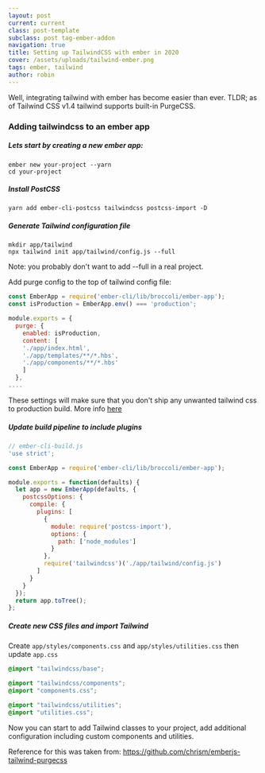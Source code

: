 ```yaml
---
layout: post
current: current
class: post-template
subclass: post tag-ember-addon
navigation: true
title: Setting up TailwindCSS with ember in 2020
cover: /assets/uploads/tailwind-ember.png
tags: ember, tailwind
author: robin
---
```

Well, integrating tailwind with ember has become easier than ever. TLDR; as of Tailwind CSS v1.4  tailwind supports built-in PurgeCSS.

### Adding tailwindcss to an ember app

##### Lets start by creating a new ember app:

```
ember new your-project --yarn
cd your-project
```

##### Install PostCSS

```
yarn add ember-cli-postcss tailwindcss postcss-import -D
```

##### Generate Tailwind configuration file

```
mkdir app/tailwind
npx tailwind init app/tailwind/config.js --full
```

Note: you probably don't want to add --full in a real project.

Add purge config to the top of tailwind config file:

```javascript
const EmberApp = require('ember-cli/lib/broccoli/ember-app');
const isProduction = EmberApp.env() === 'production';

module.exports = {
  purge: {
    enabled: isProduction,
    content: [
    './app/index.html',
    './app/templates/**/*.hbs',
    './app/components/**/*.hbs'
    ]
  },
....
```

These settings will make sure that you don't ship any unwanted tailwind css to production build. More info [](https://tailwindcss.com/docs/controlling-file-size/)[here](https://tailwindcss.com/docs/controlling-file-size/)

##### Update build pipeline to include plugins

```javascript
// ember-cli-build.js
'use strict';

const EmberApp = require('ember-cli/lib/broccoli/ember-app');

module.exports = function(defaults) {
  let app = new EmberApp(defaults, {
    postcssOptions: {
      compile: {
        plugins: [
          {
            module: require('postcss-import'),
            options: {
              path: ['node_modules']
            }
          },
          require('tailwindcss')('./app/tailwind/config.js')
        ]
      }
    }
  });
  return app.toTree();
};
```

##### Create new CSS files and import Tailwind
Create `app/styles/components.css` and `app/styles/utilities.css` then update `app.css`

```css
@import "tailwindcss/base";

@import "tailwindcss/components";
@import "components.css";

@import "tailwindcss/utilities";
@import "utilities.css";
```

Now you can start to add Tailwind classes to your project, add additional configuration including custom components and utilities.

Reference for this was taken from: https://github.com/chrism/emberjs-tailwind-purgecss



